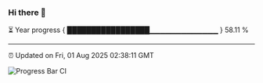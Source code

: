 ### Hi there 👋

⏳ Year progress { █████████████████▁▁▁▁▁▁▁▁▁▁▁▁▁ } 58.11 %

---

⏰ Updated on Fri, 01 Aug 2025 02:38:11 GMT

![Progress Bar CI](https://github.com/DhruviPatel157/GitHub-Actions-Demo/workflows/Progress%20Bar%20CI/badge.svg)
